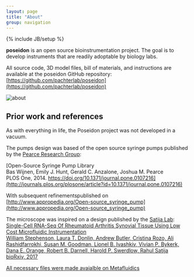 ```yaml
---
layout: page
title: "About"
group: navigation
---
```


{% include JB/setup %}

__poseidon__ is an open source bioinstrumentation project. The goal is to develop instruments that are readily adoptable by biology labs.

All source code, 3D model files, bill of materials, and instructions are available at the poseidon GitHub repository: [https://github.com/pachterlab/poseidon](https://github.com/pachterlab/poseidon)

![about](https://user-images.githubusercontent.com/12504176/35100297-31df303c-fc10-11e7-871c-133837e9449c.PNG)


## Prior work and references

As with everything in life, the Poseidon project was not developed in a vacuum. 

The pumps design was based of the open source syringe pumps published by the [Pearce Research Group](http://www.mse.mtu.edu/~pearce/Index.html):

[Open-Source Syringe Pump Library <br>
Bas Wijnen, Emily J. Hunt, Gerald C. Anzalone, Joshua M. Pearce <br>
PLOS One, 2014. https://doi.org/10.1371/journal.pone.0107216](http://journals.plos.org/plosone/article?id=10.1371/journal.pone.0107216)

With subsequent refinementspublished on [http://www.appropedia.org/Open-source_syringe_pump](http://www.appropedia.org/Open-source_syringe_pump)


The microscope was inspired on a design published by the [Satija Lab](http://satijalab.org/):
[Single-Cell RNA-Seq Of Rheumatoid Arthritis Synovial Tissue Using Low Cost Microfluidic Instrumentation <br>
William Stephenson, Laura T. Donlin, Andrew Butler, Cristina Rozo, Ali Rashidfarrokhi, Susan M. Goodman, Lionel B. Ivashkiv, Vivian P. Bykerk, Dana E. Orange, Robert B. Darnell, Harold P. Swerdlow, Rahul Satija <br>
bioRxiv, 2017](http://www.appropedia.org/Open-source_syringe_pump)

[All necessary files were made avaialble on Metafluidics](https://metafluidics.org/devices/minidrops/)
